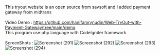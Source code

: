 This tryout website is an open source from savsoft and I added payment gateway from midtrans
<br>
<br>
Video Demo :
https://github.com/hanifamrynudin/Web-TryOut-with-Payment-Gateway/tree/main/demo
<br>
This program use php language with CodeIgniter framework
<br>
<br>
ScreenShots :
![Screenshot (291)](https://user-images.githubusercontent.com/20903503/111561818-aa47b580-87c7-11eb-90fa-c44ce5b3e8f2.png)
![Screenshot (292)](https://user-images.githubusercontent.com/20903503/111561848-b9c6fe80-87c7-11eb-94f6-7e22f023f40c.png)
![Screenshot (293)](https://user-images.githubusercontent.com/20903503/111561857-bf244900-87c7-11eb-8205-3c54542ecb6c.png)
![Screenshot (294)](https://user-images.githubusercontent.com/20903503/111561839-b6337780-87c7-11eb-9eee-a22bbac8127a.png)
